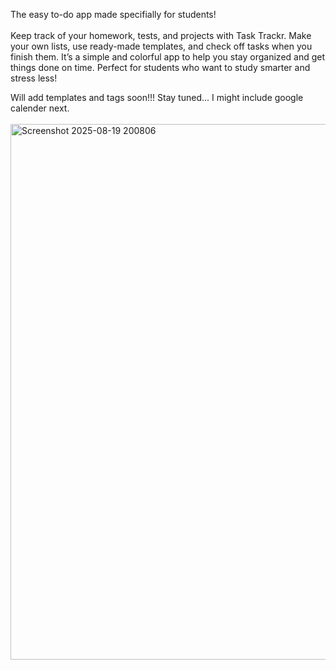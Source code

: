 The easy to-do app made specifially for students!
<br><BR>
Keep track of your homework, tests, and projects with Task Trackr.
Make your own lists, use ready-made templates, and check off tasks when you finish them.
It’s a simple and colorful app to help you stay organized and get things done on time.
Perfect for students who want to study smarter and stress less!

Will add templates and tags soon!!! Stay tuned... I might include google calender next. 
<br>
<br>
<img width="1902" height="857" alt="Screenshot 2025-08-19 200806" src="https://github.com/user-attachments/assets/f31e176c-d5da-424f-9318-dee9b43769d3" />  